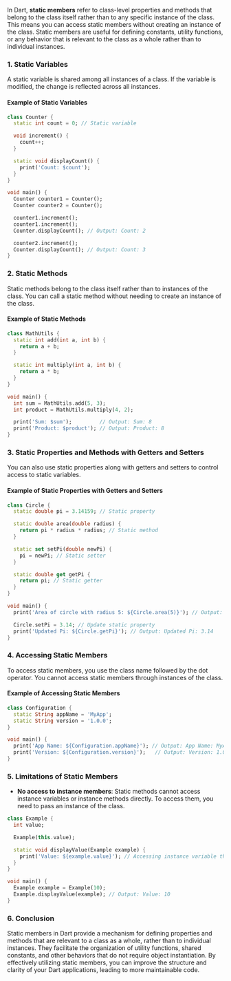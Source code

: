 In Dart, **static members** refer to class-level properties and methods that belong to the class itself rather than to any specific instance of the class. This means you can access static members without creating an instance of the class. Static members are useful for defining constants, utility functions, or any behavior that is relevant to the class as a whole rather than to individual instances.

### 1. **Static Variables**

A static variable is shared among all instances of a class. If the variable is modified, the change is reflected across all instances.

#### Example of Static Variables

```dart
class Counter {
  static int count = 0; // Static variable

  void increment() {
    count++;
  }

  static void displayCount() {
    print('Count: $count');
  }
}

void main() {
  Counter counter1 = Counter();
  Counter counter2 = Counter();

  counter1.increment();
  counter1.increment();
  Counter.displayCount(); // Output: Count: 2

  counter2.increment();
  Counter.displayCount(); // Output: Count: 3
}
```

### 2. **Static Methods**

Static methods belong to the class itself rather than to instances of the class. You can call a static method without needing to create an instance of the class.

#### Example of Static Methods

```dart
class MathUtils {
  static int add(int a, int b) {
    return a + b;
  }

  static int multiply(int a, int b) {
    return a * b;
  }
}

void main() {
  int sum = MathUtils.add(5, 3);
  int product = MathUtils.multiply(4, 2);

  print('Sum: $sum');         // Output: Sum: 8
  print('Product: $product'); // Output: Product: 8
}
```

### 3. **Static Properties and Methods with Getters and Setters**

You can also use static properties along with getters and setters to control access to static variables.

#### Example of Static Properties with Getters and Setters

```dart
class Circle {
  static double pi = 3.14159; // Static property

  static double area(double radius) {
    return pi * radius * radius; // Static method
  }

  static set setPi(double newPi) {
    pi = newPi; // Static setter
  }

  static double get getPi {
    return pi; // Static getter
  }
}

void main() {
  print('Area of circle with radius 5: ${Circle.area(5)}'); // Output: Area of circle with radius 5: 78.53975

  Circle.setPi = 3.14; // Update static property
  print('Updated Pi: ${Circle.getPi}'); // Output: Updated Pi: 3.14
}
```

### 4. **Accessing Static Members**

To access static members, you use the class name followed by the dot operator. You cannot access static members through instances of the class.

#### Example of Accessing Static Members

```dart
class Configuration {
  static String appName = 'MyApp';
  static String version = '1.0.0';
}

void main() {
  print('App Name: ${Configuration.appName}'); // Output: App Name: MyApp
  print('Version: ${Configuration.version}');   // Output: Version: 1.0.0
}
```

### 5. **Limitations of Static Members**

- **No access to instance members**: Static methods cannot access instance variables or instance methods directly. To access them, you need to pass an instance of the class.

```dart
class Example {
  int value;

  Example(this.value);

  static void displayValue(Example example) {
    print('Value: ${example.value}'); // Accessing instance variable through an instance
  }
}

void main() {
  Example example = Example(10);
  Example.displayValue(example); // Output: Value: 10
}
```

### 6. **Conclusion**

Static members in Dart provide a mechanism for defining properties and methods that are relevant to a class as a whole, rather than to individual instances. They facilitate the organization of utility functions, shared constants, and other behaviors that do not require object instantiation. By effectively utilizing static members, you can improve the structure and clarity of your Dart applications, leading to more maintainable code.
